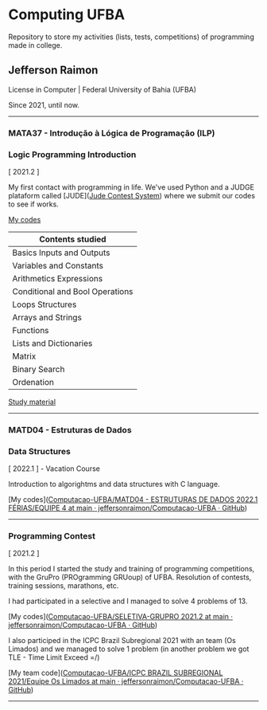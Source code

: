 # Computing UFBA

Repository to store my activities (lists, tests, competitions) of programming made in college.

## Jefferson Raimon

License in Computer | Federal University of Bahia (UFBA)

Since 2021, until now.

---

### MATA37 - Introdução à Lógica de Programação (ILP)

### Logic Programming Introduction

[ 2021.2 ]

My first contact with programming in life. We've used Python and a JUDGE plataform called [JUDE]([Jude Contest System](http://200.128.51.30/#/)) where we submit our codes to see if works.

[My codes](https://github.com/jeffersonraimon/Computacao-UFBA/tree/main/MATA37-ILP%202021.2)

| Contents studied                |
| ------------------------------- |
| Basics Inputs and Outputs       |
| Variables and Constants         |
| Arithmetics Expressions         |
| Conditional and Bool Operations |
| Loops Structures                |
| Arrays and Strings              |
| Functions                       |
| Lists and Dictionaries          |
| Matrix                          |
| Binary Search                   |
| Ordenation                      |

[Study material](https://rodrigorgs.github.io/aulas/ilp/)

---

### MATD04 - Estruturas de Dados

### Data Structures

[ 2022.1 ] - Vacation Course

Introduction to algorightms and data structures with C language.

[My codes]([Computacao-UFBA/MATD04 - ESTRUTURAS DE DADOS 2022.1 FÉRIAS/EQUIPE 4 at main · jeffersonraimon/Computacao-UFBA · GitHub](https://github.com/jeffersonraimon/Computacao-UFBA/tree/main/MATD04%20-%20ESTRUTURAS%20DE%20DADOS%202022.1%20F%C3%89RIAS/EQUIPE%204))

---

### Programming Contest

[ 2021.2 ]

In this period I started the study and training of programming competitions, with the GruPro (PROgramming GRUoup) of UFBA. Resolution of contests, training sessions, marathons, etc.

I had participated in a selective and I managed to solve 4 problems of 13.

[My codes]([Computacao-UFBA/SELETIVA-GRUPRO 2021.2 at main · jeffersonraimon/Computacao-UFBA · GitHub](https://github.com/jeffersonraimon/Computacao-UFBA/tree/main/SELETIVA-GRUPRO%202021.2))

I also participed in the ICPC Brazil Subregional 2021 with an team (Os Limados) and we managed to solve 1 problem (in another problem we got TLE - Time Limit Exceed =/)

[My team code]([Computacao-UFBA/ICPC BRAZIL SUBREGIONAL 2021/Equipe Os Limados at main · jeffersonraimon/Computacao-UFBA · GitHub](https://github.com/jeffersonraimon/Computacao-UFBA/tree/main/ICPC%20BRAZIL%20SUBREGIONAL%202021/Equipe%20Os%20Limados))

---
